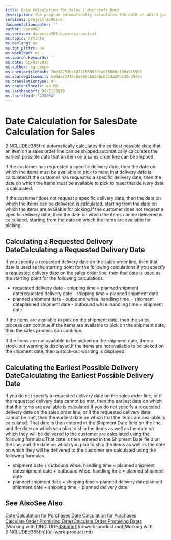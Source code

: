 ```yaml
---
title: Date Calculation for Sales | Microsoft Docs
description: The program automatically calculates the date on which you must order an item to have it in inventory on a certain date. This is the date on which you can expect items ordered on a particular date to be available for picking.
services: project-madeira
documentationcenter: ''
author: SorenGP
ms.service: dynamics365-business-central
ms.topic: article
ms.devlang: na
ms.tgt_pltfrm: na
ms.workload: na
ms.search.keywords: ''
ms.date: 10/01/2018
ms.author: sgroespe
ms.openlocfilehash: 7de382530c1872155903bfa015866cf99a9f5566
ms.sourcegitcommit: e10de72476c6a6e0cbd35bcb714a29b535c39f0e
ms.translationtype: HT
ms.contentlocale: en-GB
ms.lasthandoff: 01/21/2019
ms.locfileid: "228004"
---
```

# <a name="date-calculation-for-sales"></a><span data-ttu-id="36d11-104">Date Calculation for Sales</span><span class="sxs-lookup"><span data-stu-id="36d11-104">Date Calculation for Sales</span></span>
[!INCLUDE[d365fin](includes/d365fin_md.md)] <span data-ttu-id="36d11-105">automatically calculates the earliest possible date that an item on a sales order line can be shipped.</span><span class="sxs-lookup"><span data-stu-id="36d11-105">automatically calculates the earliest possible date that an item on a sales order line can be shipped.</span></span>

<span data-ttu-id="36d11-106">If the customer has requested a specific delivery date, then the date on which the items must be available to pick to meet that delivery date is calculated.</span><span class="sxs-lookup"><span data-stu-id="36d11-106">If the customer has requested a specific delivery date, then the date on which the items must be available to pick to meet that delivery date is calculated.</span></span>

<span data-ttu-id="36d11-107">If the customer does not request a specific delivery date, then the date on which the items can be delivered is calculated, starting from the date on which the items are available for picking.</span><span class="sxs-lookup"><span data-stu-id="36d11-107">If the customer does not request a specific delivery date, then the date on which the items can be delivered is calculated, starting from the date on which the items are available for picking.</span></span>

## <a name="calculating-a-requested-delivery-date"></a><span data-ttu-id="36d11-108">Calculating a Requested Delivery Date</span><span class="sxs-lookup"><span data-stu-id="36d11-108">Calculating a Requested Delivery Date</span></span>
<span data-ttu-id="36d11-109">If you specify a requested delivery date on the sales order line, then that date is used as the starting point for the following calculations.</span><span class="sxs-lookup"><span data-stu-id="36d11-109">If you specify a requested delivery date on the sales order line, then that date is used as the starting point for the following calculations.</span></span>

- <span data-ttu-id="36d11-110">requested delivery date - shipping time = planned shipment date</span><span class="sxs-lookup"><span data-stu-id="36d11-110">requested delivery date - shipping time = planned shipment date</span></span>
- <span data-ttu-id="36d11-111">planned shipment date - outbound whse. handling time = shipment date</span><span class="sxs-lookup"><span data-stu-id="36d11-111">planned shipment date - outbound whse. handling time = shipment date</span></span>

<span data-ttu-id="36d11-112">If the items are available to pick on the shipment date, then the sales process can continue.</span><span class="sxs-lookup"><span data-stu-id="36d11-112">If the items are available to pick on the shipment date, then the sales process can continue.</span></span>

<span data-ttu-id="36d11-113">If the items are not available to be picked on the shipment date, then a stock-out warning is displayed.</span><span class="sxs-lookup"><span data-stu-id="36d11-113">If the items are not available to be picked on the shipment date, then a stock-out warning is displayed.</span></span>

## <a name="calculating-the-earliest-possible-delivery-date"></a><span data-ttu-id="36d11-114">Calculating the Earliest Possible Delivery Date</span><span class="sxs-lookup"><span data-stu-id="36d11-114">Calculating the Earliest Possible Delivery Date</span></span>
<span data-ttu-id="36d11-115">If you do not specify a requested delivery date on the sales order line, or if the requested delivery date cannot be met, then the earliest date on which that the items are available is calculated.</span><span class="sxs-lookup"><span data-stu-id="36d11-115">If you do not specify a requested delivery date on the sales order line, or if the requested delivery date cannot be met, then the earliest date on which that the items are available is calculated.</span></span> <span data-ttu-id="36d11-116">That date is then entered in the Shipment Date field on the line, and the date on which you plan to ship the items as well as the date on which they will be delivered to the customer are calculated using the following formulas.</span><span class="sxs-lookup"><span data-stu-id="36d11-116">That date is then entered in the Shipment Date field on the line, and the date on which you plan to ship the items as well as the date on which they will be delivered to the customer are calculated using the following formulas.</span></span>

- <span data-ttu-id="36d11-117">shipment date + outbound whse. handling time = planned shipment date</span><span class="sxs-lookup"><span data-stu-id="36d11-117">shipment date + outbound whse. handling time = planned shipment date</span></span>
- <span data-ttu-id="36d11-118">planned shipment date + shipping time = planned delivery date</span><span class="sxs-lookup"><span data-stu-id="36d11-118">planned shipment date + shipping time = planned delivery date</span></span>


## <a name="see-also"></a><span data-ttu-id="36d11-119">See Also</span><span class="sxs-lookup"><span data-stu-id="36d11-119">See Also</span></span>  
 <span data-ttu-id="36d11-120">[Date Calculation for Purchases](purchasing-date-calculation-for-purchases.md) </span><span class="sxs-lookup"><span data-stu-id="36d11-120">[Date Calculation for Purchases](purchasing-date-calculation-for-purchases.md) </span></span>  
 [<span data-ttu-id="36d11-121">Calculate Order Promising Dates</span><span class="sxs-lookup"><span data-stu-id="36d11-121">Calculate Order Promising Dates</span></span>](sales-how-to-calculate-order-promising-dates.md)  
 <span data-ttu-id="36d11-122">[Working with [!INCLUDE[d365fin](includes/d365fin_md.md)]](ui-work-product.md)</span><span class="sxs-lookup"><span data-stu-id="36d11-122">[Working with [!INCLUDE[d365fin](includes/d365fin_md.md)]](ui-work-product.md)</span></span>
